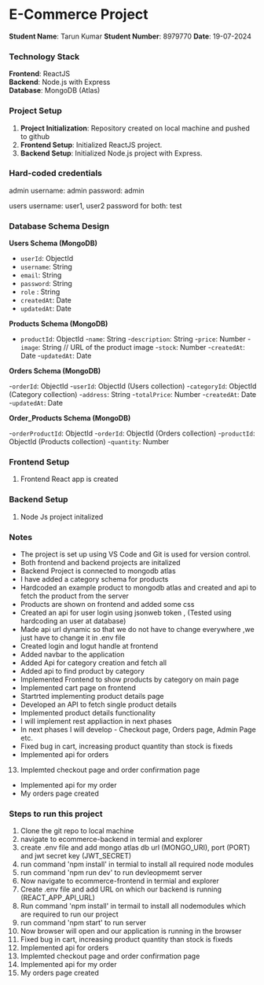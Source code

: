 # E-Commerce Project

**Student Name**: Tarun Kumar 
**Student Number**: 8979770 
**Date**: 19-07-2024

### Technology Stack

**Frontend**: ReactJS  
**Backend**: Node.js with Express  
**Database**: MongoDB (Atlas)

### Project Setup

1. **Project Initialization**: Repository created on local machine and pushed to github
2. **Frontend Setup**: Initialized ReactJS project.
3. **Backend Setup**: Initialized Node.js project with Express.


### Hard-coded credentials 

admin
username: admin 
password: admin

users
username: user1, user2
password for both: test

### Database Schema Design

**Users Schema (MongoDB)**

- `userId`: ObjectId
- `username`: String
- `email`: String
- `password`: String
- `role` : String
- `createdAt`: Date
- `updatedAt`: Date


**Products Schema (MongoDB)**

- `productId`: ObjectId
-`name`: String
-`description`: String
-`price`: Number
-`image`: String // URL of the product image
-`stock`: Number
-`createdAt`: Date
-`updatedAt`: Date

 
**Orders Schema (MongoDB)**

-`orderId`: ObjectId
-`userId`: ObjectId (Users collection)
-`categoryId`: ObjectId (Category collection)
-`address`: String
-`totalPrice`: Number
-`createdAt`: Date
-`updatedAt`: Date


**Order_Products Schema (MongoDB)**

-`orderProductId`: ObjectId
-`orderId`: ObjectId (Orders collection)
-`productId`: ObjectId (Products collection)
-`quantity`: Number



### Frontend Setup

1. Frontend React app is created

### Backend Setup

1. Node Js project initalized 

### Notes

- The project is set up using VS Code and Git is used for version control.
- Both frontend and backend projects are initalized
- Backend Project is connected to mongodb atlas
- I have added a category schema for products
- Hardcoded an example product to mongodb atlas and created and api to fetch the product from the server
- Products are shown on frontend and added some css
- Created an api for user login using jsonweb token , (Tested using hardcoding an user at database)
- Made api url dynamic so that we do not have to change everywhere ,we just have to change it in .env file
- Created login and logut handle at frontend
- Added navbar to the application
- Added Api for category creation and fetch all
- Added api to find product by category
- Implemented Frontend to show products by category on main page
- Implemented cart page on frontend
- Startrted implementing product details page
- Developed an API to fetch single product details
- Implemented product details functionality
- I will implement rest appliaction in next phases
- In next phases I will develop - Checkout page, Orders page, Admin Page etc.
- Fixed bug in cart, increasing product quantity than stock is fixeds
- Implemented api for orders
13. Implemted checkout page and order confirmation page
- Implemented api for my order
- My orders page created




### Steps to run this project

1. Clone the git repo to local machine
2. navigate to ecommerce-backend in termial and explorer
3. create .env file and add mongo atlas db url (MONGO_URI), port (PORT) and jwt secret key (JWT_SECRET)
4. run command 'npm install' in termial to install all required node modules
5. run command 'npm run dev' to run devleopmemt server
6. Now navigate to ecommerce-frontend in termial and explorer
7. Create .env file and add URL on which our backend is running (REACT_APP_API_URL)
8. Run command 'npm install' in termail to install all nodemodules which are required to run our project
9. run command 'npm start' to run server
10. Now browser will open and our application is running in the browser
11. Fixed bug in cart, increasing product quantity than stock is fixeds
12. Implemented api for orders
13. Implemted checkout page and order confirmation page
14. Implemented api for my order
14. My orders page created